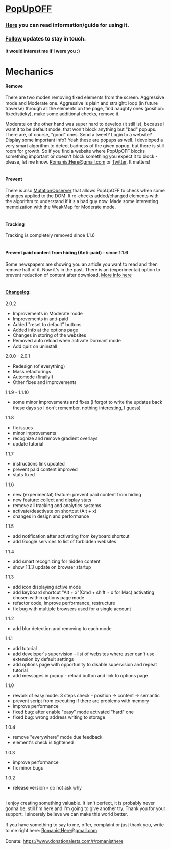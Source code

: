 # [PopUpOFF](https://chrome.google.com/webstore/detail/popupoff-popup-blocker/ifnkdbpmgkdbfklnbfidaackdenlmhgh)
### [Here](https://romanisthere.github.io/PopUpOFF-Website/index.html#2.0) you can read information/guide for using it.
### [Follow](https://twitter.com/RomanistHere) updates to stay in touch.
#### It would interest me if I were you :)
# Mechanics
#### Remove
There are two modes removing fixed elements from the screen. Aggressive mode and Moderate one. Aggressive is plain and straight: loop (in future traverse) through all the elements on the page, find naughty ones (position: fixed/sticky), make some additional checks, remove it.

Moderate on the other hand was super hard to develop (it still is), because I want it to be default mode, that won't block anything but "bad" popups. There are, of course, "good" ones. Send a tweet? Login to a website? Display some important info? Yeah these are popups as well. I developed a very smart algorithm to detect badness of the given popup, but there is still room for growth. So if you find a website where PopUpOFF blocks something important or doesn't block something you expect it to block - please, let me know. RomanistHere@gmail.com or [Twitter](https://twitter.com/RomanistHere). It matters!</br></br>
#### Prevent
There is also [MutationObserver](https://developer.mozilla.org/en-US/docs/Web/API/MutationObserver) that allows PopUpOFF to check when some changes applied to the DOM. It re-checks added/changed elements with the algorithm to understand if it's a bad guy now. Made some interesting memoization with the WeakMap for Moderate mode.</br></br>
#### Tracking
Tracking is completely removed since 1.1.6</br></br>
#### Prevent paid content from hiding (Anti-paid) - since 1.1.6
Some newspapers are showing you an article you want to read and then remove half of it. Now it's in the past. There is an (experimental) option to prevent reduction of content after download. [More info here](https://romanisthere.github.io/posts/prev-cont-2/) </br></br>
#### [Changelog](https://romanisthere.github.io/apps/popupoff/updates/):
2.0.2
- Improvements in Moderate mode
- Improvements in anti-paid
- Added "reset to default" buttons
- Added info at the options page
- Changes in storing of the websites
- Removed auto reload when activate Dormant mode
- Add quiz on uninstall

2.0.0 - 2.0.1
- Redesign (of everything)
- Mass refactorings
- Automode (finally!)
- Other fixes and improvements

1.1.9 - 1.1.10
- some minor improvements and fixes (I forgot to write the updates back these days so I don't remember, nothing interesting, I guess)

1.1.8
- fix issues
- minor improvements
- recognize and remove gradient overlays
- update tutorial

1.1.7
- instructions link updated
- prevent paid content improved
- stats fixed

1.1.6
- new (experimental) feature: prevent paid content from hiding
- new feature: collect and display stats
- remove all tracking and analytics systems
- activate/deactivate on shortcut (Alt + x)
- changes in design and performance

1.1.5
- add notification after activating from keyboard shortcut
- add Google services to list of forbidden websites

1.1.4
- add smart recognizing for hidden content
- show 1.1.3 update on browser startup

1.1.3
- add icon displaying active mode
- add keyboard shortcut "Alt + x"(Cmd + shift + x for Mac) activating chosen within options page mode
- refactor code, improve performance, restructure
- fix bug with multiple browsers used for a single account

1.1.2
- add blur detection and removing to each mode

1.1.1
- add tutorial
- add developer's supervision - list of websites where user can't use extension by default settings
- add options page with opportunity to disable supervision and repeat tutorial
- add messages in popup - reload button and link to options page

1.1.0
- rework of easy mode. 3 steps check - position -> content -> semantic
- prevent script from executing if there are problems with memory
- improve performance
- fixed bug: after enable "easy" mode activated "hard" one
- fixed bug: wrong address writing to storage

1.0.4
- remove "everywhere" mode due feedback
- element's check is tightened

1.0.3
- improve performance
- fix minor bugs

1.0.2
- release version - do not ask why</br></br>

I enjoy creating something valuable. It isn't perfect, it is probably never gonna be, still I'm here and I'm going to give another try. Thank you for your support. I sincerely believe we can make this world better.</br></br>
If you have something to say to me, offer, complaint or just thank you, write to me right here: RomanistHere@gmail.com </br></br>
Donate: https://www.donationalerts.com/r/romanisthere
